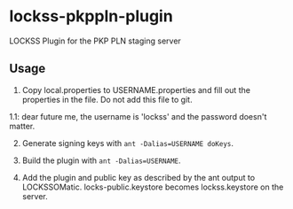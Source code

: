 # lockss-pkppln-plugin
LOCKSS Plugin for the PKP PLN staging server

## Usage

1. Copy local.properties to USERNAME.properties and fill out the properties in the
file. Do not add this file to git.

1.1: dear future me, the username is 'lockss' and the password doesn't matter.

2. Generate signing keys with `ant -Dalias=USERNAME doKeys`.

3. Build the plugin with `ant -Dalias=USERNAME`.

4. Add the plugin and public key as described by the ant output to LOCKSSOMatic. locks-public.keystore becomes lockss.keystore on the server.
